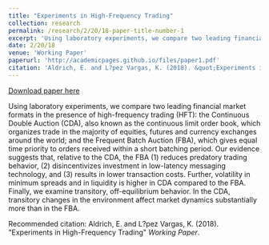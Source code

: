 ```yaml
---
title: "Experiments in High-Frequency Trading"
collection: research
permalink: /research/2/20/18-paper-title-number-1
excerpt: 'Using laboratory experiments, we compare two leading financial market formats in the presence of high-frequency trading (HFT):  the Continuous Double Auction (CDA), also known as the continuous limit order book, which organizes trade in the majority of equities, futures and currency exchanges around the world; and the Frequent Batch Auction (FBA), which gives equal time priority to orders received within a short batching period. Our evidence suggests that, relative to the CDA, the FBA (1) reduces predatory trading behavior, (2) disincentivizes investment in low-latency messaging technology, and (3) results in lower transaction costs. Further, volatility in minimum spreads and in liquidity is higher in CDA compared to the FBA. Finally, we examine transitory, off-equilibrium behavior. In the CDA, transitory changes in the environment affect market dynamics substantially more than in the FBA.'
date: 2/20/18
venue: 'Working Paper'
paperurl: 'http://academicpages.github.io/files/paper1.pdf'
citation: 'Aldrich, E. and L?pez Vargas, K. (2018). &quot;Experiments in High-Frequency Trading&quot; <i> Working Paper</i>. '
---
```


<a href='http://academicpages.github.io/files/paper1.pdf'>Download paper here</a>

Using laboratory experiments, we compare two leading financial market formats in the presence of high-frequency trading (HFT):  the Continuous Double Auction (CDA), also known as the continuous limit order book, which organizes trade in the majority of equities, futures and currency exchanges around the world; and the Frequent Batch Auction (FBA), which gives equal time priority to orders received within a short batching period. Our evidence suggests that, relative to the CDA, the FBA (1) reduces predatory trading behavior, (2) disincentivizes investment in low-latency messaging technology, and (3) results in lower transaction costs. Further, volatility in minimum spreads and in liquidity is higher in CDA compared to the FBA. Finally, we examine transitory, off-equilibrium behavior. In the CDA, transitory changes in the environment affect market dynamics substantially more than in the FBA.

Recommended citation: Aldrich, E. and L?pez Vargas, K. (2018). "Experiments in High-Frequency Trading" <i> Working Paper</i>. 